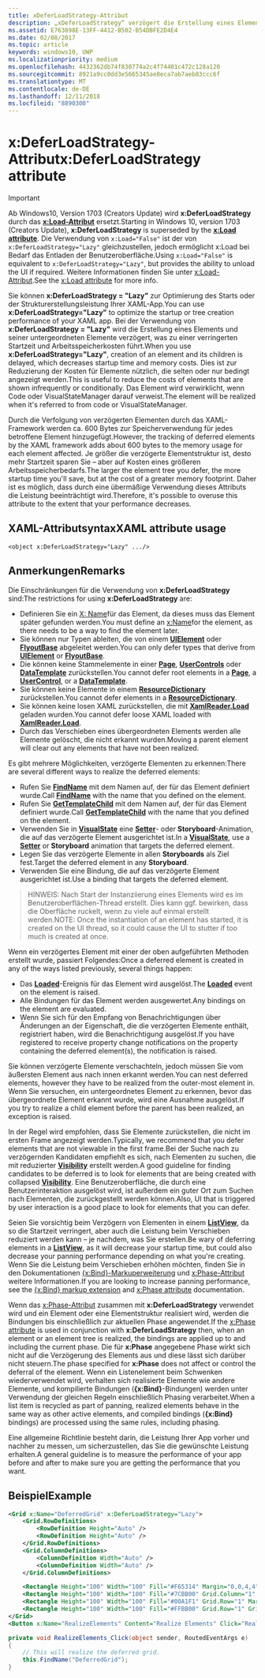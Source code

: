 ```yaml
---
title: xDeferLoadStrategy-Attribut
description: „xDeferLoadStrategy“ verzögert die Erstellung eines Elements und seiner untergeordneten Elemente, verkürzt die Startzeit, erhöht aber leicht die Arbeitsspeicherauslastung.Jedes betroffene Element erhöht die Arbeitsspeicherauslastung um ca. 600 Bytes.
ms.assetid: E763898E-13FF-4412-B502-B54DBFE2D4E4
ms.date: 02/08/2017
ms.topic: article
keywords: windows10, UWP
ms.localizationpriority: medium
ms.openlocfilehash: 4432362db74f830774a2c4f74401c472c128a120
ms.sourcegitcommit: 8921a9cc0dd3e5665345ae8eca7ab7aeb83ccc6f
ms.translationtype: MT
ms.contentlocale: de-DE
ms.lasthandoff: 12/11/2018
ms.locfileid: "8890300"
---
```

# <a name="xdeferloadstrategy-attribute"></a><span data-ttu-id="7785d-105">x:DeferLoadStrategy-Attribut</span><span class="sxs-lookup"><span data-stu-id="7785d-105">x:DeferLoadStrategy attribute</span></span>

> [!IMPORTANT]
> <span data-ttu-id="7785d-106">Ab Windows10, Version 1703 (Creators Update) wird **x:DeferLoadStrategy** durch das [**x:Load-Attribut**](x-load-attribute.md) ersetzt.</span><span class="sxs-lookup"><span data-stu-id="7785d-106">Starting in Windows 10, version 1703 (Creators Update), **x:DeferLoadStrategy** is superseded by the [**x:Load attribute**](x-load-attribute.md).</span></span> <span data-ttu-id="7785d-107">Die Verwendung von `x:Load="False"` ist der von `x:DeferLoadStrategy="Lazy"` gleichzustellen, jedoch ermöglicht x:Load bei Bedarf das Entladen der Benutzeroberfläche.</span><span class="sxs-lookup"><span data-stu-id="7785d-107">Using `x:Load="False"` is equivalent to `x:DeferLoadStrategy="Lazy"`, but provides the ability to unload the UI if required.</span></span> <span data-ttu-id="7785d-108">Weitere Informationen finden Sie unter [x:Load-Attribut](x-load-attribute.md).</span><span class="sxs-lookup"><span data-stu-id="7785d-108">See the [x:Load attribute](x-load-attribute.md) for more info.</span></span>

<span data-ttu-id="7785d-109">Sie können **x:DeferLoadStrategy = "Lazy"** zur Optimierung des Starts oder der Strukturerstellungsleistung Ihrer XAML-App.</span><span class="sxs-lookup"><span data-stu-id="7785d-109">You can use **x:DeferLoadStrategy="Lazy"** to optimize the startup or tree creation performance of your XAML app.</span></span> <span data-ttu-id="7785d-110">Bei der Verwendung von **x:DeferLoadStrategy = "Lazy"** wird die Erstellung eines Elements und seiner untergeordneten Elemente verzögert, was zu einer verringerten Startzeit und Arbeitsspeicherkosten führt.</span><span class="sxs-lookup"><span data-stu-id="7785d-110">When you use **x:DeferLoadStrategy="Lazy"**, creation of an element and its children is delayed, which decreases startup time and memory costs.</span></span> <span data-ttu-id="7785d-111">Dies ist zur Reduzierung der Kosten für Elemente nützlich, die selten oder nur bedingt angezeigt werden.</span><span class="sxs-lookup"><span data-stu-id="7785d-111">This is useful to reduce the costs of elements that are shown infrequently or conditionally.</span></span> <span data-ttu-id="7785d-112">Das Element wird verwirklicht, wenn Code oder VisualStateManager darauf verweist.</span><span class="sxs-lookup"><span data-stu-id="7785d-112">The element will be realized when it's referred to from code or VisualStateManager.</span></span>

<span data-ttu-id="7785d-113">Durch die Verfolgung von verzögerten Elementen durch das XAML-Framework werden ca. 600 Bytes zur Speicherverwendung für jedes betroffene Element hinzugefügt.</span><span class="sxs-lookup"><span data-stu-id="7785d-113">However, the tracking of deferred elements by the XAML framework adds about 600 bytes to the memory usage for each element affected.</span></span> <span data-ttu-id="7785d-114">Je größer die verzögerte Elementstruktur ist, desto mehr Startzeit sparen Sie – aber auf Kosten eines größeren Arbeitsspeicherbedarfs.</span><span class="sxs-lookup"><span data-stu-id="7785d-114">The larger the element tree you defer, the more startup time you'll save, but at the cost of a greater memory footprint.</span></span> <span data-ttu-id="7785d-115">Daher ist es möglich, dass durch eine übermäßige Verwendung dieses Attributs die Leistung beeinträchtigt wird.</span><span class="sxs-lookup"><span data-stu-id="7785d-115">Therefore, it's possible to overuse this attribute to the extent that your performance decreases.</span></span>

## <a name="xaml-attribute-usage"></a><span data-ttu-id="7785d-116">XAML-Attributsyntax</span><span class="sxs-lookup"><span data-stu-id="7785d-116">XAML attribute usage</span></span>

``` syntax
<object x:DeferLoadStrategy="Lazy" .../>
```

## <a name="remarks"></a><span data-ttu-id="7785d-117">Anmerkungen</span><span class="sxs-lookup"><span data-stu-id="7785d-117">Remarks</span></span>

<span data-ttu-id="7785d-118">Die Einschränkungen für die Verwendung von **x:DeferLoadStrategy** sind:</span><span class="sxs-lookup"><span data-stu-id="7785d-118">The restrictions for using **x:DeferLoadStrategy** are:</span></span>

- <span data-ttu-id="7785d-119">Definieren Sie ein [X: Name](x-name-attribute.md)für das Element, da dieses muss das Element später gefunden werden.</span><span class="sxs-lookup"><span data-stu-id="7785d-119">You must define an [x:Name](x-name-attribute.md)for the element, as there needs to be a way to find the element later.</span></span>
- <span data-ttu-id="7785d-120">Sie können nur Typen ableiten, die von einem [**UIElement**](https://msdn.microsoft.com/library/windows/apps/br208911) oder [**FlyoutBase**](https://msdn.microsoft.com/library/windows/apps/dn279249) abgeleitet werden.</span><span class="sxs-lookup"><span data-stu-id="7785d-120">You can only defer types that derive from [**UIElement**](https://msdn.microsoft.com/library/windows/apps/br208911) or [**FlyoutBase**](https://msdn.microsoft.com/library/windows/apps/dn279249).</span></span>
- <span data-ttu-id="7785d-121">Die können keine Stammelemente in einer [**Page**](https://msdn.microsoft.com/library/windows/apps/windows.ui.xaml.controls.page), [**UserControls**](https://msdn.microsoft.com/library/windows/apps/windows.ui.xaml.controls.usercontrol) oder [**DataTemplate**](https://msdn.microsoft.com/library/windows/apps/br242348) zurückstellen.</span><span class="sxs-lookup"><span data-stu-id="7785d-121">You cannot defer root elements in a [**Page**](https://msdn.microsoft.com/library/windows/apps/windows.ui.xaml.controls.page), a [**UserControl**](https://msdn.microsoft.com/library/windows/apps/windows.ui.xaml.controls.usercontrol), or a [**DataTemplate**](https://msdn.microsoft.com/library/windows/apps/br242348).</span></span>
- <span data-ttu-id="7785d-122">Sie können keine Elemente in einem [**ResourceDictionary**](https://msdn.microsoft.com/library/windows/apps/br208794) zurückstellen.</span><span class="sxs-lookup"><span data-stu-id="7785d-122">You cannot defer elements in a [**ResourceDictionary**](https://msdn.microsoft.com/library/windows/apps/br208794).</span></span>
- <span data-ttu-id="7785d-123">Sie können keine losen XAML zurückstellen, die mit [**XamlReader.Load**](https://msdn.microsoft.com/library/windows/apps/br228048) geladen wurden.</span><span class="sxs-lookup"><span data-stu-id="7785d-123">You cannot defer loose XAML loaded with [**XamlReader.Load**](https://msdn.microsoft.com/library/windows/apps/br228048).</span></span>
- <span data-ttu-id="7785d-124">Durch das Verschieben eines übergeordneten Elements werden alle Elemente gelöscht, die nicht erkannt wurden.</span><span class="sxs-lookup"><span data-stu-id="7785d-124">Moving a parent element will clear out any elements that have not been realized.</span></span>

<span data-ttu-id="7785d-125">Es gibt mehrere Möglichkeiten, verzögerte Elementen zu erkennen:</span><span class="sxs-lookup"><span data-stu-id="7785d-125">There are several different ways to realize the deferred elements:</span></span>

- <span data-ttu-id="7785d-126">Rufen Sie [**FindName**](https://msdn.microsoft.com/library/windows/apps/br208715) mit dem Namen auf, der für das Element definiert wurde.</span><span class="sxs-lookup"><span data-stu-id="7785d-126">Call [**FindName**](https://msdn.microsoft.com/library/windows/apps/br208715) with the name that you defined on the element.</span></span>
- <span data-ttu-id="7785d-127">Rufen Sie [**GetTemplateChild**](https://msdn.microsoft.com/library/windows/apps/br209416) mit dem Namen auf, der für das Element definiert wurde.</span><span class="sxs-lookup"><span data-stu-id="7785d-127">Call [**GetTemplateChild**](https://msdn.microsoft.com/library/windows/apps/br209416) with the name that you defined on the element.</span></span>
- <span data-ttu-id="7785d-128">Verwenden Sie in [**VisualState**](https://msdn.microsoft.com/library/windows/apps/br209007) eine [**Setter**](https://msdn.microsoft.com/library/windows/apps/br208817)- oder **Storyboard**-Animation, die auf das verzögerte Element ausgerichtet ist.</span><span class="sxs-lookup"><span data-stu-id="7785d-128">In a [**VisualState**](https://msdn.microsoft.com/library/windows/apps/br209007), use a [**Setter**](https://msdn.microsoft.com/library/windows/apps/br208817) or **Storyboard** animation that targets the deferred element.</span></span>
- <span data-ttu-id="7785d-129">Legen Sie das verzögerte Elemente in allen **Storyboards** als Ziel fest.</span><span class="sxs-lookup"><span data-stu-id="7785d-129">Target the deferred element in any **Storyboard**.</span></span>
- <span data-ttu-id="7785d-130">Verwenden Sie eine Bindung, die auf das verzögerte Element ausgerichtet ist.</span><span class="sxs-lookup"><span data-stu-id="7785d-130">Use a binding that targets the deferred element.</span></span>

> <span data-ttu-id="7785d-131">HINWEIS: Nach Start der Instanziierung eines Elements wird es im Benutzeroberflächen-Thread erstellt. Dies kann ggf. bewirken, dass die Oberfläche ruckelt, wenn zu viele auf einmal erstellt werden.</span><span class="sxs-lookup"><span data-stu-id="7785d-131">NOTE: Once the instantiation of an element has started, it is created on the UI thread, so it could cause the UI to stutter if too much is created at once.</span></span>

<span data-ttu-id="7785d-132">Wenn ein verzögertes Element mit einer der oben aufgeführten Methoden erstellt wurde, passiert Folgendes:</span><span class="sxs-lookup"><span data-stu-id="7785d-132">Once a deferred element is created in any of the ways listed previously, several things happen:</span></span>

- <span data-ttu-id="7785d-133">Das [**Loaded**](https://msdn.microsoft.com/library/windows/apps/br208723)-Ereignis für das Element wird ausgelöst.</span><span class="sxs-lookup"><span data-stu-id="7785d-133">The [**Loaded**](https://msdn.microsoft.com/library/windows/apps/br208723) event on the element is raised.</span></span>
- <span data-ttu-id="7785d-134">Alle Bindungen für das Element werden ausgewertet.</span><span class="sxs-lookup"><span data-stu-id="7785d-134">Any bindings on the element are evaluated.</span></span>
- <span data-ttu-id="7785d-135">Wenn Sie sich für den Empfang von Benachrichtigungen über Änderungen an der Eigenschaft, die die verzögerten Elemente enthält, registriert haben, wird die Benachrichtigung ausgelöst.</span><span class="sxs-lookup"><span data-stu-id="7785d-135">If you have registered to receive property change notifications on the property containing the deferred element(s), the notification is raised.</span></span>

<span data-ttu-id="7785d-136">Sie können verzögerte Elemente verschachteln, jedoch müssen Sie vom äußersten Element aus nach innen erkannt werden.</span><span class="sxs-lookup"><span data-stu-id="7785d-136">You can nest deferred elements, however they have to be realized from the outer-most element in.</span></span> <span data-ttu-id="7785d-137">Wenn Sie versuchen, ein untergeordnetes Element zu erkennen, bevor das übergeordnete Element erkannt wurde, wird eine Ausnahme ausgelöst.</span><span class="sxs-lookup"><span data-stu-id="7785d-137">If you try to realize a child element before the parent has been realized, an exception is raised.</span></span>

<span data-ttu-id="7785d-138">In der Regel wird empfohlen, dass Sie Elemente zurückstellen, die nicht im ersten Frame angezeigt werden.</span><span class="sxs-lookup"><span data-stu-id="7785d-138">Typically, we recommend that you defer elements that are not viewable in the first frame.</span></span><span data-ttu-id="7785d-139">Bei der Suche nach zu verzögernden Kandidaten empfiehlt es sich, nach Elementen zu suchen, die mit reduzierter [**Visibility**](https://msdn.microsoft.com/library/windows/apps/br208992) erstellt werden.</span><span class="sxs-lookup"><span data-stu-id="7785d-139">A good guideline for finding candidates to be deferred is to look for elements that are being created with collapsed [**Visibility**](https://msdn.microsoft.com/library/windows/apps/br208992).</span></span> <span data-ttu-id="7785d-140">Eine Benutzeroberfläche, die durch eine Benutzerinteraktion ausgelöst wird, ist außerdem ein guter Ort zum Suchen nach Elementen, die zurückgestellt werden können.</span><span class="sxs-lookup"><span data-stu-id="7785d-140">Also, UI that is triggered by user interaction is a good place to look for elements that you can defer.</span></span>

<span data-ttu-id="7785d-141">Seien Sie vorsichtig beim Verzögern von Elementen in einem [**ListView**](https://msdn.microsoft.com/library/windows/apps/br242878), da so die Startzeit verringert, aber auch die Leistung beim Verschieben reduziert werden kann – je nachdem, was Sie erstellen.</span><span class="sxs-lookup"><span data-stu-id="7785d-141">Be wary of deferring elements in a [**ListView**](https://msdn.microsoft.com/library/windows/apps/br242878), as it will decrease your startup time, but could also decrease your panning performance depending on what you're creating.</span></span> <span data-ttu-id="7785d-142">Wenn Sie die Leistung beim Verschieben erhöhen möchten, finden Sie in den Dokumentationen [{x:Bind}-Markuperweiterung](x-bind-markup-extension.md) und [x:Phase-Attribut](x-phase-attribute.md) weitere Informationen.</span><span class="sxs-lookup"><span data-stu-id="7785d-142">If you are looking to increase panning performance, see the [{x:Bind} markup extension](x-bind-markup-extension.md) and [x:Phase attribute](x-phase-attribute.md) documentation.</span></span>

<span data-ttu-id="7785d-143">Wenn das [x:Phase-Attribut](x-phase-attribute.md) zusammen mit **x:DeferLoadStrategy** verwendet wird und ein Element oder eine Elementstruktur realisiert wird, werden die Bindungen bis einschließlich zur aktuellen Phase angewendet.</span><span class="sxs-lookup"><span data-stu-id="7785d-143">If the [x:Phase attribute](x-phase-attribute.md) is used in conjunction with **x:DeferLoadStrategy** then, when an element or an element tree is realized, the bindings are applied up to and including the current phase.</span></span> <span data-ttu-id="7785d-144">Die für **x:Phase** angegebene Phase wirkt sich nicht auf die Verzögerung des Elements aus und diese lässt sich darüber nicht steuern.</span><span class="sxs-lookup"><span data-stu-id="7785d-144">The phase specified for **x:Phase** does not affect or control the deferral of the element.</span></span> <span data-ttu-id="7785d-145">Wenn ein Listenelement beim Schwenken wiederverwendet wird, verhalten sich realisierte Elemente wie andere Elemente, und kompilierte Bindungen (**{x:Bind}**-Bindungen) werden unter Verwendung der gleichen Regeln einschließlich Phasing verarbeitet.</span><span class="sxs-lookup"><span data-stu-id="7785d-145">When a list item is recycled as part of panning, realized elements behave in the same way as other active elements, and compiled bindings (**{x:Bind}** bindings) are processed using the same rules, including phasing.</span></span>

<span data-ttu-id="7785d-146">Eine allgemeine Richtlinie besteht darin, die Leistung Ihrer App vorher und nachher zu messen, um sicherzustellen, das Sie die gewünschte Leistung erhalten.</span><span class="sxs-lookup"><span data-stu-id="7785d-146">A general guideline is to measure the performance of your app before and after to make sure you are getting the performance that you want.</span></span>

## <a name="example"></a><span data-ttu-id="7785d-147">Beispiel</span><span class="sxs-lookup"><span data-stu-id="7785d-147">Example</span></span>

```xml
<Grid x:Name="DeferredGrid" x:DeferLoadStrategy="Lazy">
    <Grid.RowDefinitions>
        <RowDefinition Height="Auto" />
        <RowDefinition Height="Auto" />
    </Grid.RowDefinitions>
    <Grid.ColumnDefinitions>
        <ColumnDefinition Width="Auto" />
        <ColumnDefinition Width="Auto" />
    </Grid.ColumnDefinitions>

    <Rectangle Height="100" Width="100" Fill="#F65314" Margin="0,0,4,4" />
    <Rectangle Height="100" Width="100" Fill="#7CBB00" Grid.Column="1" Margin="4,0,0,4" />
    <Rectangle Height="100" Width="100" Fill="#00A1F1" Grid.Row="1" Margin="0,4,4,0" />
    <Rectangle Height="100" Width="100" Fill="#FFBB00" Grid.Row="1" Grid.Column="1" Margin="4,4,0,0" />
</Grid>
<Button x:Name="RealizeElements" Content="Realize Elements" Click="RealizeElements_Click"/>
```

```csharp
private void RealizeElements_Click(object sender, RoutedEventArgs e)
{
    // This will realize the deferred grid.
    this.FindName("DeferredGrid");
}
```
